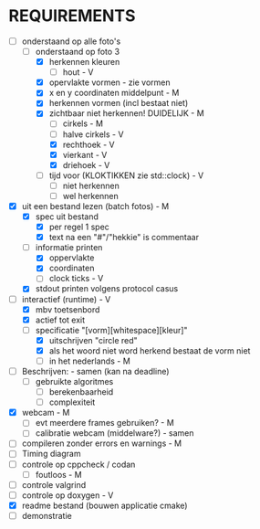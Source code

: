 # REQUIREMENTS

* [ ] onderstaand op alle foto's
  * [ ] onderstaand op foto 3
    * [x] herkennen kleuren
      * [ ] hout - V
    * [x] opervlakte vormen - zie vormen
    * [x] x en y coordinaten middelpunt - M
    * [x] herkennen vormen (incl bestaat niet)
    * [x] zichtbaar niet herkennen! DUIDELIJK - M
      * [ ] cirkels - M
      * [ ] halve cirkels - V
      * [x] rechthoek - V
      * [x] vierkant - V
      * [x] driehoek - V
    * [ ] tijd voor (KLOKTIKKEN zie std::clock) - V
      * [ ] niet herkennen
      * [ ] wel herkennen
* [x] uit een bestand lezen (batch fotos) - M
  * [x] spec uit bestand
    * [x] per regel 1 spec
    * [x] text na een "#"/"hekkie" is commentaar
  * [ ] informatie printen
    * [x] oppervlakte
    * [x] coordinaten
    * [ ] clock ticks - V
  * [x] stdout printen volgens protocol casus
* [ ] interactief (runtime) - V
  * [x] mbv toetsenbord
  * [x] actief tot exit
  * [ ] specificatie "[vorm][whitespace][kleur]"
    * [x] uitschrijven "circle red"
    * [x] als het woord niet word herkend bestaat de vorm niet
    * [ ] in het nederlands - M
* [ ] Beschrijven: - samen (kan na deadline)
  * [ ] gebruikte algoritmes
    * [ ] berekenbaarheid
    * [ ] complexiteit
* [x] webcam - M
  * [ ] evt meerdere frames gebruiken? - M
  * [ ] calibratie webcam (middelware?) - samen
* [ ] compileren zonder errors en warnings - M
* [ ] Timing diagram
* [ ] controle op cppcheck / codan 
  * [ ] foutloos - M
* [ ] controle valgrind
* [ ] controle op doxygen - V
* [x] readme bestand (bouwen applicatie cmake)
* [ ] demonstratie
